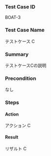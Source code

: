 ### Test Case ID
BOAT-3

### Test Case Name
テストケース C

### Summary
テストケースCの説明

### Precondition
なし

### Steps

#### Action
アクション C
#### Result
リザルト C
